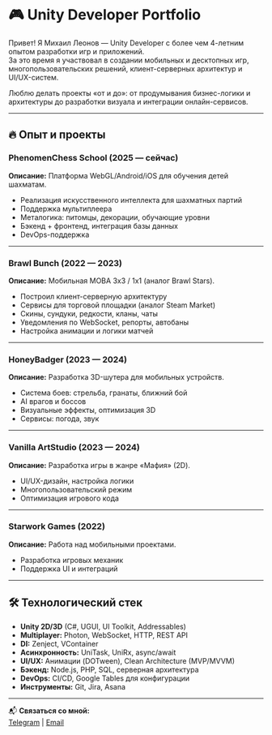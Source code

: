 # 🎮 Unity Developer Portfolio

Привет! Я Михаил Леонов — Unity Developer с более чем 4-летним опытом разработки игр и приложений.  
За это время я участвовал в создании мобильных и десктопных игр, многопользовательских решений, клиент-серверных архитектур и UI/UX-систем.  

Люблю делать проекты «от и до»: от продумывания бизнес-логики и архитектуры до разработки визуала и интеграции онлайн-сервисов.  

---

## 🔥 Опыт и проекты

### PhenomenChess School (2025 — сейчас)  
**Описание:** Платформа WebGL/Android/iOS для обучения детей шахматам.  
- Реализация искусственного интеллекта для шахматных партий  
- Поддержка мультиплеера  
- Металогика: питомцы, декорации, обучающие уровни  
- Бэкенд + фронтенд, интеграция базы данных  
- DevOps-поддержка  

---

### Brawl Bunch (2022 — 2023)  
**Описание:** Мобильная MOBA 3х3 / 1х1 (аналог Brawl Stars).  
- Построил клиент-серверную архитектуру  
- Сервисы для торговой площадки (аналог Steam Market)  
- Скины, сундуки, редкости, кланы, чаты  
- Уведомления по WebSocket, репорты, автобаны  
- Настройка анимации и логики матчей  

---

### HoneyBadger (2023 — 2024)  
**Описание:** Разработка 3D-шутера для мобильных устройств.  
- Система боев: стрельба, гранаты, ближний бой  
- AI врагов и боссов  
- Визуальные эффекты, оптимизация 3D  
- Сервисы: погода, звук  

---

### Vanilla ArtStudio (2023 — 2024)  
**Описание:** Разработка игры в жанре «Мафия» (2D).  
- UI/UX-дизайн, настройка логики  
- Многопользовательский режим  
- Оптимизация игрового кода  

---

### Starwork Games (2022)  
**Описание:** Работа над мобильными проектами.  
- Разработка игровых механик  
- Поддержка UI и интеграций  

---

## 🛠 Технологический стек

- **Unity 2D/3D** (C#, UGUI, UI Toolkit, Addressables)  
- **Multiplayer:** Photon, WebSocket, HTTP, REST API  
- **DI:** Zenject, VContainer  
- **Асинхронность:** UniTask, UniRx, async/await  
- **UI/UX:** Анимации (DOTween), Clean Architecture (MVP/MVVM)  
- **Бэкенд:** Node.js, PHP, SQL, серверная архитектура  
- **DevOps:** CI/CD, Google Tables для конфигурации  
- **Инструменты:** Git, Jira, Asana  

---

📬 **Связаться со мной:**  
[Telegram](https://t.me/) | [Email](mailto:mikhail.work.flow@gmail.com)

